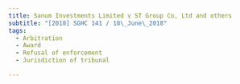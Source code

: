 ```yaml
---
title: Sanum Investments Limited v ST Group Co, Ltd and others 
subtitle: "[2018] SGHC 141 / 18\_June\_2018"
tags:
  - Arbitration
  - Award
  - Refusal of enforcement
  - Jurisdiction of tribunal

---
```


